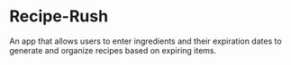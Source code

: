 # Recipe-Rush
An app that allows users to enter ingredients and their expiration dates to generate and organize recipes based on expiring items.

